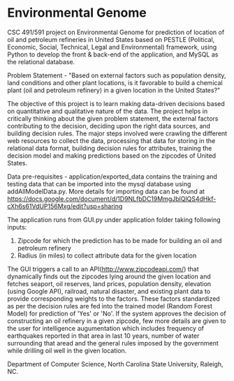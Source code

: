 # Environmental Genome

CSC 491/591 project on Environmental Genome for prediction of location of oil and petroleum refineries in United States based on PESTLE (Political, Economic, Social, Technical, Legal and Environmental) framework, using Python to develop the front & back-end of the application, and MySQL as the relational database.

Problem Statement - "Based on external factors such as population density, land conditions and other plant locations, is it favorable to build a chemical plant (oil and petroleum refinery) in a given location in the United States?"

The objective of this project is to learn making data-driven decisions based on quantitative and qualitative nature of the data. The project helps in critically thinking about the given problem statement, the external factors contributing to the decision, deciding upon the right data sources, and building decision rules. The major steps involved were crawling the different web resources to collect the data, processing that data for storing in the relational data format, building decision rules for attributes, training the decision model and making predictions based on the zipcodes of United States.

Data pre-requisites - application/exported_data contains the training and testing data that can be imported into the mysql database using addAllModelData.py. More details for importing data can be found at https://docs.google.com/document/d/1D9NLfbDC19MmgJblQlQS4dHkf-cXh6s61VdUP156Mxg/edit?usp=sharing

The application runs from GUI.py under application folder taking following inputs:
1. Zipcode for which the prediction has to be made for building an oil and petroleum refinery
2. Radius (in miles) to collect attribute data for the given location

The GUI triggers a call to an API(http://www.zipcodeapi.com/) that dynamically finds out the zipcodes lying around the given location and fetches seaport, oil reserves, land prices, population density, elevation (using Google API), railroad, natural disaster, and existing plant data to provide corresponding weights to the factors. These factors standardized as per the decision rules are fed into the trained model (Random Forest Model) for prediction of 'Yes' or 'No'. If the system approves the decision of constructing an oil refinery in a given zipcode, few more details are given to the user for intelligence augumentation which includes frequency of earthquakes reported in that area in last 10 years, number of water surrounding that aread and the general rules imposed by the government while drilling oil well in the given location.



Department of Computer Science,
North Carolina State University,
Raleigh, NC.




